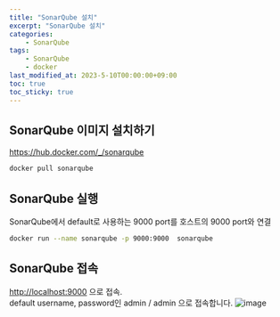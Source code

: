```yaml
---
title: "SonarQube 설치"
excerpt: "SonarQube 설치"
categories:
    - SonarQube
tags:
    - SonarQube
    - docker
last_modified_at: 2023-5-10T00:00:00+09:00
toc: true
toc_sticky: true
---
```


## SonarQube 이미지 설치하기
<https://hub.docker.com/_/sonarqube>
```sh
docker pull sonarqube
```

## SonarQube 실행
SonarQube에서 default로 사용하는 9000 port를 호스트의 9000 port와 연결
```sh
docker run --name sonarqube -p 9000:9000  sonarqube
```

## SonarQube 접속
<http://localhost:9000> 으로 접속.  
default username, password인 admin / admin 으로 접속합니다.
![image](https://github.com/moregorenine/moregorenine.github.io/assets/6086965/ae1821d3-411e-4ccd-898d-0a0945af691f)
